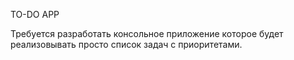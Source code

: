 TO-DO APP

Требуется разработать консольное приложение которое будет реализовывать просто список задач с приоритетами.
